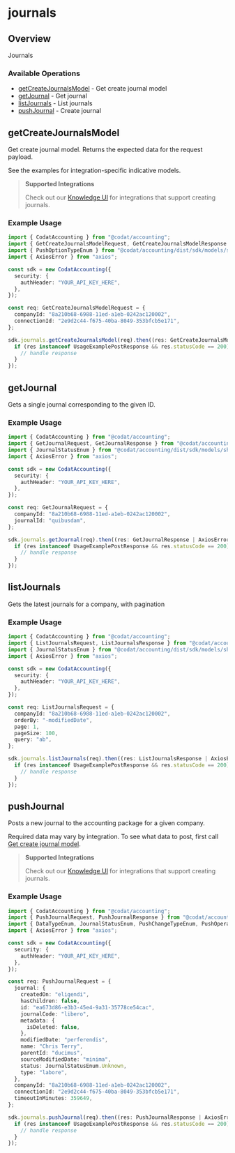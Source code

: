 # journals

## Overview

Journals

### Available Operations

* [getCreateJournalsModel](#getcreatejournalsmodel) - Get create journal model
* [getJournal](#getjournal) - Get journal
* [listJournals](#listjournals) - List journals
* [pushJournal](#pushjournal) - Create journal

## getCreateJournalsModel

Get create journal model. Returns the expected data for the request payload.

See the examples for integration-specific indicative models.

> **Supported Integrations**
> 
> Check out our [Knowledge UI](https://knowledge.codat.io/supported-features/accounting?view=tab-by-data-type&dataType=journals) for integrations that support creating journals.

### Example Usage

```typescript
import { CodatAccounting } from "@codat/accounting";
import { GetCreateJournalsModelRequest, GetCreateJournalsModelResponse } from "@codat/accounting/dist/sdk/models/operations";
import { PushOptionTypeEnum } from "@codat/accounting/dist/sdk/models/shared";
import { AxiosError } from "axios";

const sdk = new CodatAccounting({
  security: {
    authHeader: "YOUR_API_KEY_HERE",
  },
});

const req: GetCreateJournalsModelRequest = {
  companyId: "8a210b68-6988-11ed-a1eb-0242ac120002",
  connectionId: "2e9d2c44-f675-40ba-8049-353bfcb5e171",
};

sdk.journals.getCreateJournalsModel(req).then((res: GetCreateJournalsModelResponse | AxiosError) => {
  if (res instanceof UsageExamplePostResponse && res.statusCode == 200) {
    // handle response
  }
});
```

## getJournal

Gets a single journal corresponding to the given ID.

### Example Usage

```typescript
import { CodatAccounting } from "@codat/accounting";
import { GetJournalRequest, GetJournalResponse } from "@codat/accounting/dist/sdk/models/operations";
import { JournalStatusEnum } from "@codat/accounting/dist/sdk/models/shared";
import { AxiosError } from "axios";

const sdk = new CodatAccounting({
  security: {
    authHeader: "YOUR_API_KEY_HERE",
  },
});

const req: GetJournalRequest = {
  companyId: "8a210b68-6988-11ed-a1eb-0242ac120002",
  journalId: "quibusdam",
};

sdk.journals.getJournal(req).then((res: GetJournalResponse | AxiosError) => {
  if (res instanceof UsageExamplePostResponse && res.statusCode == 200) {
    // handle response
  }
});
```

## listJournals

Gets the latest journals for a company, with pagination

### Example Usage

```typescript
import { CodatAccounting } from "@codat/accounting";
import { ListJournalsRequest, ListJournalsResponse } from "@codat/accounting/dist/sdk/models/operations";
import { JournalStatusEnum } from "@codat/accounting/dist/sdk/models/shared";
import { AxiosError } from "axios";

const sdk = new CodatAccounting({
  security: {
    authHeader: "YOUR_API_KEY_HERE",
  },
});

const req: ListJournalsRequest = {
  companyId: "8a210b68-6988-11ed-a1eb-0242ac120002",
  orderBy: "-modifiedDate",
  page: 1,
  pageSize: 100,
  query: "ab",
};

sdk.journals.listJournals(req).then((res: ListJournalsResponse | AxiosError) => {
  if (res instanceof UsageExamplePostResponse && res.statusCode == 200) {
    // handle response
  }
});
```

## pushJournal

Posts a new journal to the accounting package for a given company.

Required data may vary by integration. To see what data to post, first call [Get create journal model](https://docs.codat.io/accounting-api#/operations/get-create-journals-model).

> **Supported Integrations**
> 
> Check out our [Knowledge UI](https://knowledge.codat.io/supported-features/accounting?view=tab-by-data-type&dataType=journals) for integrations that support creating journals.

### Example Usage

```typescript
import { CodatAccounting } from "@codat/accounting";
import { PushJournalRequest, PushJournalResponse } from "@codat/accounting/dist/sdk/models/operations";
import { DataTypeEnum, JournalStatusEnum, PushChangeTypeEnum, PushOperationStatusEnum } from "@codat/accounting/dist/sdk/models/shared";
import { AxiosError } from "axios";

const sdk = new CodatAccounting({
  security: {
    authHeader: "YOUR_API_KEY_HERE",
  },
});

const req: PushJournalRequest = {
  journal: {
    createdOn: "eligendi",
    hasChildren: false,
    id: "ea673d86-e3b3-45e4-9a31-35778ce54cac",
    journalCode: "libero",
    metadata: {
      isDeleted: false,
    },
    modifiedDate: "perferendis",
    name: "Chris Terry",
    parentId: "ducimus",
    sourceModifiedDate: "minima",
    status: JournalStatusEnum.Unknown,
    type: "labore",
  },
  companyId: "8a210b68-6988-11ed-a1eb-0242ac120002",
  connectionId: "2e9d2c44-f675-40ba-8049-353bfcb5e171",
  timeoutInMinutes: 359649,
};

sdk.journals.pushJournal(req).then((res: PushJournalResponse | AxiosError) => {
  if (res instanceof UsageExamplePostResponse && res.statusCode == 200) {
    // handle response
  }
});
```
